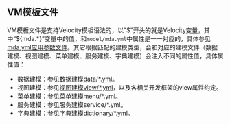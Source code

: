 ## VM模板文件

VM模板文件是支持Velocity模板语法的，以"\$"开头的就是Velocity变量，其中“${mda.*}”变量中的值，和`model/mda.yml`中属性是一一对应的，具体参见[mda.yml应用参数文件](../ch1/MdaYml.md)。其它根据匹配的建模类型，会和对应的建模文件（数据建模、视图建模、菜单建模、服务建模、字典建模）会注入不同的属性值，具体属性值：
* 数据建模：参见[数据建模data/*.yml](../ch1/Data.md)。
* 视图建模：参见[视图建模view/*.yml](../ch1/View.md)，以及各相关开发框架的view属性约定。
* 菜单建模：参见菜单建模menu/*.yml。
* 服务建模：参见服务建模service/*.yml。
* 字典建模：参见字典建模dictionary/*.yml。
